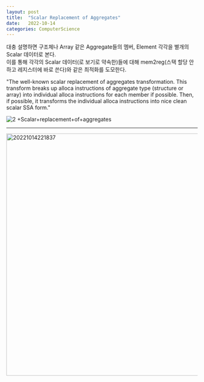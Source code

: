 ```yaml
---
layout: post
title:  "Scalar Replacement of Aggregates"
date:   2022-10-14
categories: ComputerScience
---         
```

               
대충 설명하면 구조체나 Array 같은 Aggregate들의 멤버, Element 각각을 별개의 Scalar 데이터로 본다.         
이를 통해 각각의 Scalar 데이터(로 보기로 약속한)들에 대해 mem2reg(스택 할당 안하고 레지스터에 바로 쓴다)와 같은 최적화를 도모한다.            
         
"The well-known scalar replacement of aggregates transformation. This transform breaks up alloca instructions of aggregate type (structure or array) into individual alloca instructions for each member if possible. Then, if possible, it transforms the individual alloca instructions into nice clean scalar SSA form."
       
![2 +Scalar+replacement+of+aggregates](https://user-images.githubusercontent.com/33873804/195855156-39dcf6d7-a59f-41b1-8cdd-b876445a7377.jpg)

-------------------

<img width="638" alt="20221014221837" src="https://user-images.githubusercontent.com/33873804/195856837-b70d75eb-7694-4def-b157-b2209e53b04b.png">      
